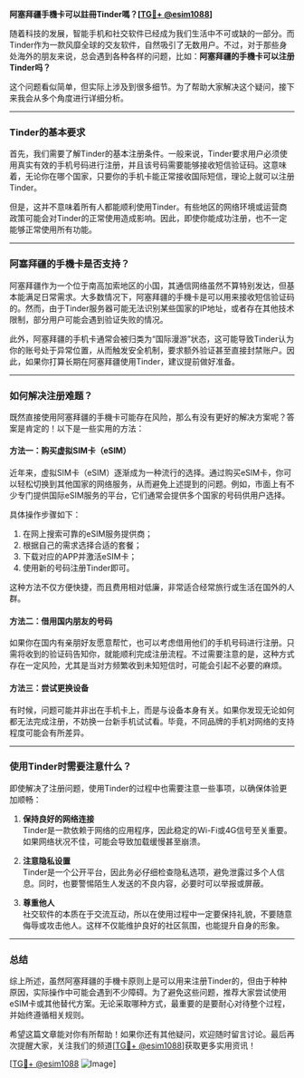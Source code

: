 **阿塞拜疆手機卡可以註冊Tinder嗎？[[TG💪+ @esim1088](https://t.me/s/esim1088)]**

随着科技的发展，智能手机和社交软件已经成为我们生活中不可或缺的一部分。而Tinder作为一款风靡全球的交友软件，自然吸引了无数用户。不过，对于那些身处海外的朋友来说，总会遇到各种各样的问题，比如：**阿塞拜疆的手機卡可以注册Tinder吗？**

这个问题看似简单，但实际上涉及到很多细节。为了帮助大家解决这个疑问，接下来我会从多个角度进行详细分析。

---

### Tinder的基本要求

首先，我们需要了解Tinder的基本注册条件。一般来说，Tinder要求用户必须使用真实有效的手机号码进行注册，并且该号码需要能够接收短信验证码。这意味着，无论你在哪个国家，只要你的手机卡能正常接收国际短信，理论上就可以注册Tinder。

但是，这并不意味着所有人都能顺利使用Tinder。有些地区的网络环境或运营商政策可能会对Tinder的正常使用造成影响。因此，即使你能成功注册，也不一定能够正常使用所有功能。

---

### 阿塞拜疆的手機卡是否支持？

阿塞拜疆作为一个位于南高加索地区的小国，其通信网络虽然不算特别发达，但基本能满足日常需求。大多数情况下，阿塞拜疆的手機卡是可以用来接收短信验证码的。然而，由于Tinder服务器可能无法识别某些国家的IP地址，或者存在其他技术限制，部分用户可能会遇到验证失败的情况。

此外，阿塞拜疆的手机卡通常会被归类为“国际漫游”状态，这可能导致Tinder认为你的账号处于异常位置，从而触发安全机制，要求额外验证甚至直接封禁账户。因此，如果你打算长期在阿塞拜疆使用Tinder，建议提前做好准备。

---

### 如何解决注册难题？

既然直接使用阿塞拜疆的手機卡可能存在风险，那么有没有更好的解决方案呢？答案是肯定的！以下是一些实用的方法：

#### 方法一：购买虚拟SIM卡（eSIM）

近年来，虚拟SIM卡（eSIM）逐渐成为一种流行的选择。通过购买eSIM卡，你可以轻松切换到其他国家的网络服务，从而避免上述提到的问题。例如，市面上有不少专门提供国际eSIM服务的平台，它们通常会提供多个国家的号码供用户选择。

具体操作步骤如下：
1. 在网上搜索可靠的eSIM服务提供商；
2. 根据自己的需求选择合适的套餐；
3. 下载对应的APP并激活eSIM卡；
4. 使用新的号码注册Tinder即可。

这种方法不仅方便快捷，而且费用相对低廉，非常适合经常旅行或生活在国外的人群。

#### 方法二：借用国内朋友的号码

如果你在国内有亲朋好友愿意帮忙，也可以考虑借用他们的手机号码进行注册。只需将收到的验证码告知你，就能顺利完成注册流程。不过需要注意的是，这种方式存在一定风险，尤其是当对方频繁收到未知短信时，可能会引起不必要的麻烦。

#### 方法三：尝试更换设备

有时候，问题可能并非出在手机卡上，而是与设备本身有关。如果你发现无论如何都无法完成注册，不妨换一台新手机试试看。毕竟，不同品牌的手机对网络的支持程度可能会有所差异。

---

### 使用Tinder时需要注意什么？

即使解决了注册问题，使用Tinder的过程中也需要注意一些事项，以确保体验更加顺畅：

1. **保持良好的网络连接**  
   Tinder是一款依赖于网络的应用程序，因此稳定的Wi-Fi或4G信号至关重要。如果网络状况不佳，可能会导致加载缓慢甚至崩溃。

2. **注意隐私设置**  
   Tinder是一个公开平台，因此务必仔细检查隐私选项，避免泄露过多个人信息。同时，也要警惕陌生人发送的不良内容，必要时可以举报或屏蔽。

3. **尊重他人**  
   社交软件的本质在于交流互动，所以在使用过程中一定要保持礼貌，不要随意侮辱或攻击他人。这样不仅能维护良好的社区氛围，也能提升自身的形象。

---

### 总结

综上所述，虽然阿塞拜疆的手機卡原则上是可以用来注册Tinder的，但由于种种原因，实际操作中可能会遇到不少障碍。为了避免这些问题，推荐大家尝试使用eSIM卡或其他替代方案。无论采取哪种方式，最重要的是要耐心对待整个过程，并始终遵循相关规则。

希望这篇文章能对你有所帮助！如果你还有其他疑问，欢迎随时留言讨论。最后再次提醒大家，关注我们的频道[[TG💪+ @esim1088](https://t.me/s/esim1088)]获取更多实用资讯！

[[TG💪+ @esim1088](https://t.me/s/esim1088) ![Image](https://i.postimg.cc/4NQfJmqS/Snipaste-2025-05-13-00-14-12.png)]